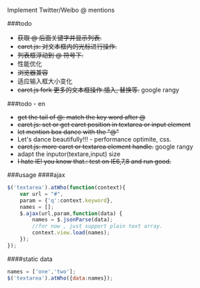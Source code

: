 Implement Twitter/Weibo @ mentions

###todo
* <del>获取 @ 后面关键字并显示列表.</del>
* <del>caret.js: 对文本框内的光标进行操作.</del>
* <del>列表框浮动到 @ 符号下.</del>
* 性能优化
* <del>浏览器兼容</del>
* 适应输入框大小变化
* <del>caret.js fork 更多的文本框操作.插入, 替换等.</del> google rangy

###todo - en
* <del> get the tail of @: match the key word after @</del>
* <del> caret.js: set or get caret position in textarea or input element</del>
* <del> let mention box dance with the "@"</del>
* Let's dance beautifully!!! - performance optimite, css.
* <del>caret.js: more caret or textarea element handle.</del> google rangy
* adapt the inputor(textare,input) size
* <del>I hate IE! you know that.: test on IE6,7,8 and run good.</del>

###usage
####ajax
``` javascript
$('textarea').atWho(function(context){
    var url = "#",
    param = {'q':context.keyword},
    names = [];
    $.ajax(url,param,function(data) {
        names = $.jsonParse(data);
        //for now , just support plain text array.
        context.view.load(names);
    });
});
```
####static data
``` javascript
names = ['one','two'];
$('textarea').atWho({data:names});
```
